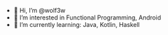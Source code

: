 - 👋 Hi, I’m @wolf3w
- 👀 I’m interested in Functional Programming, Android
- 🌱 I’m currently learning: Java, Kotlin, Haskell

